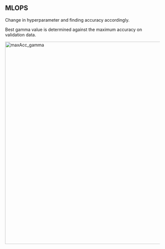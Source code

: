 MLOPS
-----
Change in hyperparameter and finding accuracy accordingly.

Best gamma value is determined against the maximum accuracy on validation data.

<img width="658" alt="maxAcc_gamma" src="https://user-images.githubusercontent.com/89181401/133886990-0b3f62b9-5988-476f-8680-23c8b443260d.png">





